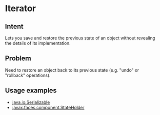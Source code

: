 # Iterator


## Intent
Lets you save and restore the previous state of an object without revealing the details of its implementation.

## Problem
Need to restore an object back to its previous state (e.g. "undo" or "rollback" operations).


## Usage examples
* [java.io.Serializable ](http://docs.oracle.com/javase/8/docs/api/java/io/Serializable.html)
* [javax.faces.component.StateHolder](http://docs.oracle.com/javaee/7/api/javax/faces/component/StateHolder.html)
